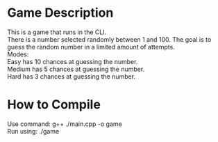 # Game Description 
This is a game that runs in the CLI.<br>
There is a number selected randomly between 1 and 100. The goal is to guess the random number in a limited amount of attempts.<br>
Modes:<br>
Easy has 10 chances at guessing the number.<br>
Medium has 5 chances at guessing the number.<br>
Hard has 3 chances at guessing the number.<br>

# How to Compile
Use command: g++ ./main.cpp -o game<br>
Run using: ./game

